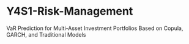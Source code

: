 # Y4S1-Risk-Management
VaR Prediction for Multi-Asset Investment Portfolios Based on Copula, GARCH, and Traditional Models
